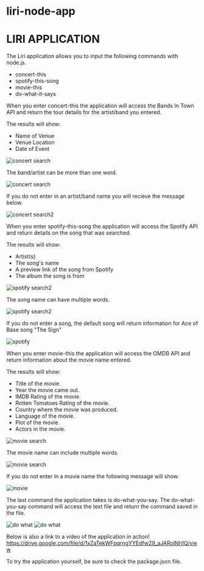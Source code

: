 # liri-node-app

# LIRI APPLICATION #

The Liri application allows you to input the following commands with node.js.

* concert-this 
* spotify-this-song 
* movie-this 
* do-what-it-says 
  
  
 When you enter concert-this the application will access the Bands In Town API and return the tour details for the artist/band you entered. 
 
 The results will show:
 * Name of Venue
 * Venue Location
 * Date of Event
 
 ![concert search](./liri-pics/concertArtist.PNG)
 
 The band/artist can be more than one word.
 
 
  ![concert search](./liri-pics/concertArtists.PNG)
  
 If you do not enter in an artist/band name you will recieve the message below.
 
 

 ![concert search2](./liri-pics/concert.PNG)
 
 
 When you enter spotify-this-song the application will access the Spotify API and return details on the song that was searched.
 
 The results will show:
 
 * Artist(s)
 * The song's name
 * A preview link of the song from Spotify
 * The album the song is from 
 
 ![spotify search2](./liri-pics/spotifySong.PNG)
 
 The song name can have multiple words.
 
 ![spotify search2](./liri-pics/spotifySongs.PNG)
 
 If you do not enter a song, the default song will return information for Ace of Base song "The Sign"
 
 
  ![spotify](./liri-pics/spotify.PNG)
  
  When you enter movie-this the application will access the OMDB API and return information about the movie name entered.
  
  The results will show:
  
   * Title of the movie.
   * Year the movie came out.
   * IMDB Rating of the movie.
   * Rotten Tomatoes Rating of the movie.
   * Country where the movie was produced.
   * Language of the movie.
   * Plot of the movie.
   * Actors in the movie.
   
   
![movie search](./liri-pics/movieName.PNG)

The movie name can include multiple words. 

![movie search](./liri-pics/movieNames.PNG)

If you do not enter in a movie name the following message will show.

![movie](./liri-pics/movie.PNG)

The last command the application takes is do-what-you-say. The do-what-you-say command will access the text file and return the command saved in the file. 

![do what](./liri-pics/dowhat.PNG)
![do what](./liri-pics/dowhat2.PNG)

 

Below is also a link to a video of the application in action!
https://drive.google.com/file/d/1xZaTekWFpqrngYYEdfw29_aJARolNh1Q/view

To try the application yourself, be sure to check the package.json file.


